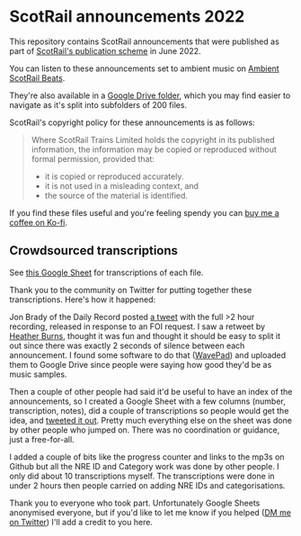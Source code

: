 # ScotRail announcements 2022

This repository contains ScotRail announcements that were published as part of [ScotRail's publication scheme](https://www.scotrail.co.uk/about-scotrail/information-requests/scotrail-trains-limited-publication-scheme) in June 2022.

You can listen to these announcements set to ambient music on [Ambient ScotRail Beats](https://matteason.co.uk/scotbeats).

They're also available in a [Google Drive folder](https://drive.google.com/drive/u/0/folders/172W6sXnvlr7UcNLipO8BTw417_KRz9c5), which you may find easier to navigate as it's split into subfolders of 200 files.

ScotRail's copyright policy for these announcements is as follows:

> Where ScotRail Trains Limited holds the copyright in its published information, the information may be copied or reproduced without formal permission, provided that:
>
> * it is copied or reproduced accurately.
> * it is not used in a misleading context, and
> * the source of the material is identified.

If you find these files useful and you're feeling spendy you can [buy me a coffee on Ko-fi](https://ko-fi.com/matteason).

## Crowdsourced transcriptions

See [this Google Sheet](https://docs.google.com/spreadsheets/d/1jAtNLBXLYwTraaC_IGAAs53jJWWEQUtFrocS5jW31JM/edit#gid=0) for transcriptions of each file.

Thank you to the community on Twitter for putting together these transcriptions. Here's how it happened:

Jon Brady of the Daily Record posted [a tweet](https://twitter.com/jonbradyphoto/status/1560630522002321408) with the full >2 hour recording, released in response to an FOI request. I saw a retweet by [Heather Burns](https://twitter.com/WebDevLaw/status/1560639538308980736), thought it was fun and thought it should be easy to split it out since there was exactly 2 seconds of silence between each announcement. I found some software to do that ([WavePad](https://www.nch.com.au/wavepad/index.html)) and uploaded them to Google Drive since people were saying how good they'd be as music samples.

Then a couple of other people had said it'd be useful to have an index of the announcements, so I created a Google Sheet with a few columns (number, transcription, notes), did a couple of transcriptions so people would get the idea, and [tweeted it out](https://twitter.com/MattEason/status/1560653413783744512). Pretty much everything else on the sheet was done by other people who jumped on. There was no coordination or guidance, just a free-for-all.

I added a couple of bits like the progress counter and links to the mp3s on Github but all the NRE ID and Category work was done by other people. I only did about 10 transcriptions myself. The transcriptions were done in under 2 hours then people carried on adding NRE IDs and categorisations.

Thank you to everyone who took part. Unfortunately Google Sheets anonymised everyone, but if you'd like to let me know if you helped ([DM me on Twitter](https://twitter.com/matteason)) I'll add a credit to you here.
